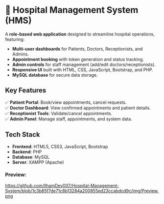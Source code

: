 # 🏥 Hospital Management System (HMS)  

A **role-based web application** designed to streamline hospital operations, featuring:  
- **Multi-user dashboards** for Patients, Doctors, Receptionists, and Admins.  
- **Appointment booking** with token generation and status tracking.  
- **Admin controls** for staff management (add/edit doctors/receptionists).  
- **Responsive UI** built with HTML, CSS, JavaScript, Bootstrap, and PHP.  
- **MySQL database** for secure data storage.  

## Key Features  
✅ **Patient Portal**: Book/view appointments, cancel requests.  
✅ **Doctor Dashboard**: View confirmed appointments and patient details.  
✅ **Receptionist Tools**: Validate/cancel appointments.  
✅ **Admin Panel**: Manage staff, appointments, and system data.  

## Tech Stack  
- **Frontend**: HTML5, CSS3, JavaScript, Bootstrap  
- **Backend**: PHP  
- **Database**: MySQL  
- **Server**: XAMPP (Apache)

### Preview:
https://github.com/IlhamDev007/Hospital-Management-System/blob/1c3b85f7de71c8b13284a200855ed23ccabdcd9c/img/Preview.png
